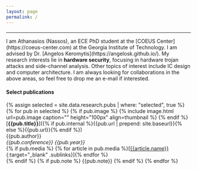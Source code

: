```yaml
---
layout: page
permalink: /
---
```


<h4></h4>
<hr>
I am Athanasios (Nassos), an ECE PhD student at the [COEUS Center](https://coeus-center.com) at the Georgia Institute of Technology.
I am advised by Dr. [Angelos Keromytis](https://angelosk.github.io/).
My research interests lie in <span class="underline"><b>hardware security</b></span>, focusing in hardware trojan attacks and side-channel analysis. Other topics of interest include IC design and computer architecture.
I am always looking for collaborations in the above areas, so feel free to drop me an e-mail if interested.

#### Select publications 

{% assign selected = site.data.research.pubs | where: "selected", true %}
{% for pub in selected %}
{% if pub.image %}
{% include image.html url=pub.image caption="" height="100px" align=thumbnail %}
{% endif %}
[**{{pub.title}}**]({% if pub.internal %}{{pub.url | prepend: site.baseurl}}{% else %}{{pub.url}}{% endif %})<br />
{{pub.author}}<br />
*{{pub.conference}}* *{{pub.year}}*
<br>
{% if pub.media %}&nbsp;{% for article in pub.media %}[[{{article.name}}]({{article.url}}){:target="_blank" .sublinks}]{% endfor %}<br>{% endif %}
{% if pub.note %} {{pub.note}}
{% endif %}
{% endfor %}
